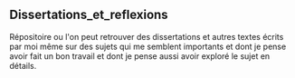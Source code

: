 ## Dissertations_et_reflexions
Répositoire ou l'on peut retrouver des dissertations et autres textes écrits par moi même sur des sujets qui me semblent importants et dont je pense avoir fait un bon travail et dont je pense aussi avoir exploré le sujet en détails.
